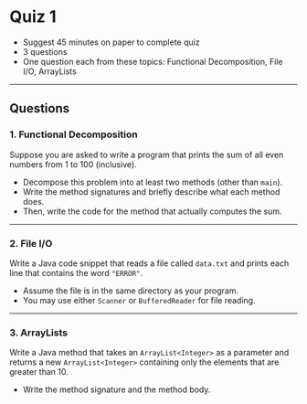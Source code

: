 # Quiz 1

- Suggest 45 minutes on paper to complete quiz
- 3 questions
- One question each from these topics: Functional Decomposition, File I/O, ArrayLists

---

## Questions

### 1. Functional Decomposition

Suppose you are asked to write a program that prints the sum of all even numbers from 1 to 100 (inclusive).
- Decompose this problem into at least two methods (other than `main`).
- Write the method signatures and briefly describe what each method does.
- Then, write the code for the method that actually computes the sum.

---

### 2. File I/O

Write a Java code snippet that reads a file called `data.txt` and prints each line that contains the word `"ERROR"`.
- Assume the file is in the same directory as your program.
- You may use either `Scanner` or `BufferedReader` for file reading.

---

### 3. ArrayLists

Write a Java method that takes an `ArrayList<Integer>` as a parameter and returns a new `ArrayList<Integer>` containing only the elements that are greater than 10.
- Write the method signature and the method body.
